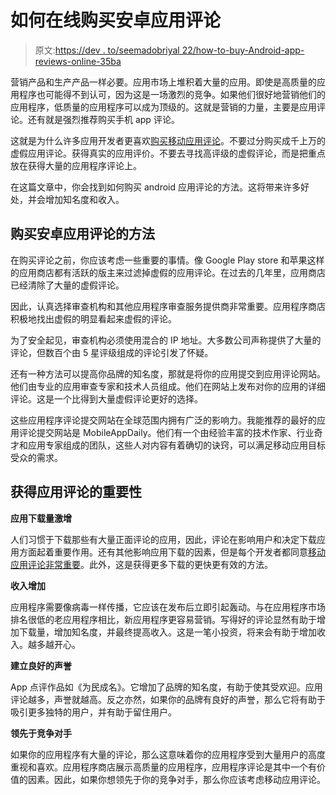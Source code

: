 # 如何在线购买安卓应用评论

> 原文:[https://dev . to/seemadobriyal 22/how-to-buy-Android-app-reviews-online-35ba](https://dev.to/seemadobriyal22/how-to-buy-android-app-reviews-online-35ba)

营销产品和生产产品一样必要。应用市场上堆积着大量的应用。即使是高质量的应用程序也可能得不到认可，因为这是一场激烈的竞争。如果他们很好地营销他们的应用程序，低质量的应用程序可以成为顶级的。这就是营销的力量，主要是应用评论。还有就是强烈推荐购买手机 app 评论。

这就是为什么许多应用开发者更喜欢[购买移动应用评论](https://www.mobileappdaily.com/app-review/)。不要过分购买成千上万的虚假应用评论。获得真实的应用评价。不要去寻找高评级的虚假评论，而是把重点放在获得大量的应用程序评论上。

在这篇文章中，你会找到如何购买 android 应用评论的方法。这将带来许多好处，并会增加知名度和收入。

## 购买安卓应用评论的方法

在购买评论之前，你应该考虑一些重要的事情。像 Google Play store 和苹果这样的应用商店都有活跃的版主来过滤掉虚假的应用评论。在过去的几年里，应用商店已经清除了大量的虚假评论。

因此，认真选择审查机构和其他应用程序审查服务提供商非常重要。应用程序商店积极地找出虚假的明显看起来虚假的评论。

为了安全起见，审查机构必须使用混合的 IP 地址。大多数公司声称提供了大量的评论，但数百个由 5 星评级组成的评论引发了怀疑。

还有一种方法可以提高你品牌的知名度，那就是将你的应用提交到应用评论网站。他们由专业的应用审查专家和技术人员组成。他们在网站上发布对你的应用的详细评论。这是一个比得到大量虚假评论更好的选择。

这些应用程序评论提交网站在全球范围内拥有广泛的影响力。我能推荐的最好的应用评论提交网站是 MobileAppDaily。他们有一个由经验丰富的技术作家、行业奇才和应用专家组成的团队，这些人对内容有着确切的诀窍，可以满足移动应用目标受众的需求。

## 获得应用评论的重要性

**应用下载量激增**

人们习惯于下载那些有大量正面评论的应用，因此，评论在影响用户和决定下载应用方面起着重要作用。还有其他影响应用下载的因素，但是每个开发者都同意[移动应用评论非常重要](https://www.aoneapps.com/app-store-rating-important/)。此外，这是获得更多下载的更快更有效的方法。

**收入增加**

应用程序需要像病毒一样传播，它应该在发布后立即引起轰动。与在应用程序市场排名很低的老应用程序相比，新应用程序更容易营销。写得好的评论显然有助于增加下载量，增加知名度，并最终提高收入。这是一笔小投资，将来会有助于增加收入。越多越开心。

**建立良好的声誉**

App 点评作品如《为民成名》。它增加了品牌的知名度，有助于使其受欢迎。应用评论越多，声誉就越高。反之亦然，如果你的品牌有良好的声誉，那么它将有助于吸引更多独特的用户，并有助于留住用户。

**领先于竞争对手**

如果你的应用程序有大量的评论，那么这意味着你的应用程序受到大量用户的高度重视和喜欢。应用程序商店展示高质量的应用程序，应用程序评论是其中一个有价值的因素。因此，如果你想领先于你的竞争对手，那么你应该考虑移动应用评论。